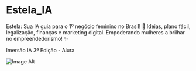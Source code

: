 # Estela_IA
Estela: Sua IA guia para o 1º negócio feminino no Brasil! 🌟 Ideias, plano fácil, legalização, finanças e marketing digital. Empoderando mulheres a brilhar no empreendedorismo! ✨

Imersão IA 3ª Edição - Alura

![Image Alt]([[https://github.com/leonammeta8154/Estela_IA/blob/4677a5cfa9b22795c320b49f5185eb26188fe1f2/57bf53b9-ae09-44dd-8b35-966cfc95e338.png](https://github.com/leonammeta8154/Estela_IA/blob/543bf2179fdace2d27c2553b82df55f96a84b67e/cb724a8a-04f5-48c6-9f8d-a973a79f858d.png)](https://github.com/leonammeta8154/Estela_IA/blob/543bf2179fdace2d27c2553b82df55f96a84b67e/cb724a8a-04f5-48c6-9f8d-a973a79f858d.png))
